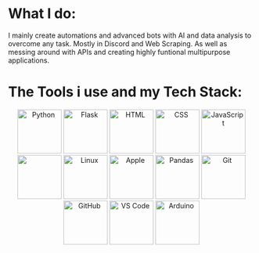 <link rel="stylesheet" type="text/css" href=""https://raw.githubusercontent.com/USERNAME/REPO-NAME/main/style.css"">

# **What I do:**

I mainly create automations and advanced bots with AI and data analysis to overcome any task. Mostly in Discord and Web Scraping. As well as messing around with APIs and creating highly funtional multipurpose applications.

# **The Tools i use and my Tech Stack:**

<div class='bg-color'>
  <p align="center">
    <img src="https://cdn.jsdelivr.net/npm/devicon/icons/python/python-original.svg" alt="Python" width="90" height="90">
    <img src="https://cdn.jsdelivr.net/npm/devicon/icons/flask/flask-original.svg" alt="Flask" width="90" height="90">
    <img src="https://cdn.jsdelivr.net/npm/devicon/icons/html5/html5-original.svg" alt="HTML" width="90" height="90">
    <img src="https://cdn.jsdelivr.net/npm/devicon/icons/css3/css3-original.svg" alt="CSS" width="90" height="90">
    <img src="https://cdn.jsdelivr.net/npm/devicon/icons/javascript/javascript-original.svg" alt="JavaScript" width="90" height="90">
    <img src="https://cdn.jsdelivr.net/gh/devicons/devicon/icons/bootstrap/bootstrap-original.svg" width="90" height="90"/>        
    <img src="https://cdn.jsdelivr.net/npm/devicon/icons/linux/linux-original.svg" alt="Linux" width="90" height="90">
    <img src="https://cdn.jsdelivr.net/npm/devicon/icons/apple/apple-original.svg" alt="Apple" width="90" height="90">
    <img src="https://cdn.jsdelivr.net/npm/devicon/icons/pandas/pandas-original.svg" alt="Pandas" width="90" height="90">
    <img src="https://cdn.jsdelivr.net/npm/devicon/icons/git/git-original.svg" alt="Git" width="90" height="90">
    <img src="https://cdn.jsdelivr.net/npm/devicon/icons/github/github-original.svg" alt="GitHub" width="90" height="90">
    <img src="https://cdn.jsdelivr.net/gh/devicons/devicon/icons/vscode/vscode-original.svg" alt="VS Code" width="90" height="90"/>        
    <img src="https://cdn.jsdelivr.net/npm/devicon/icons/arduino/arduino-original-wordmark.svg" alt="Arduino" width="90" height="90">
  </p>
</div>
